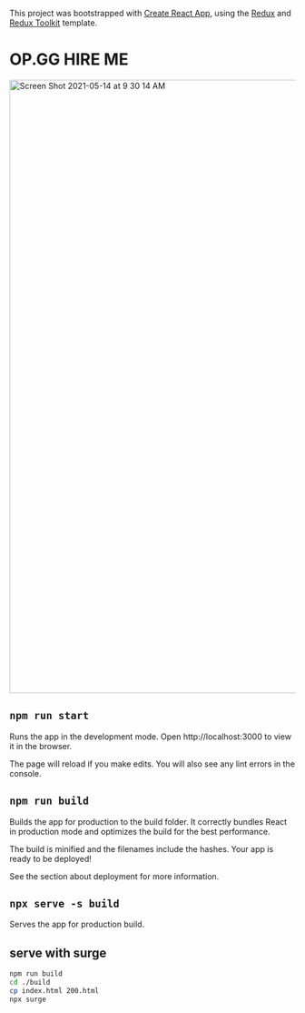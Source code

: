 This project was bootstrapped with [Create React App](https://github.com/facebook/create-react-app), using the [Redux](https://redux.js.org/) and [Redux Toolkit](https://redux-toolkit.js.org/) template.

# OP.GG HIRE ME

<img width="1079" alt="Screen Shot 2021-05-14 at 9 30 14 AM" src="https://user-images.githubusercontent.com/13645032/118203483-26443e00-b497-11eb-91a2-ccd4567c8977.png">

## `npm run start`

Runs the app in the development mode.
Open http://localhost:3000 to view it in the browser.

The page will reload if you make edits.
You will also see any lint errors in the console.

## `npm run build`

Builds the app for production to the build folder.
It correctly bundles React in production mode and optimizes the build for the best performance.

The build is minified and the filenames include the hashes.
Your app is ready to be deployed!

See the section about deployment for more information.

## `npx serve -s build`

Serves the app for production build.

## serve with surge

```sh
npm run build
cd ./build
cp index.html 200.html
npx surge
```
